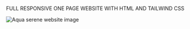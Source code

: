 FULL RESPONSIVE ONE PAGE WEBSITE WITH HTML AND TAILWIND CSS

![Aqua serene website image](https://github.com/FranckEmmanuel89/aqua-serene/assets/170079155/c2ec96e0-1d07-48d8-894a-59146adc9306)
